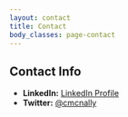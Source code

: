 ```yaml
---
layout: contact
title: Contact
body_classes: page-contact
---
```


## Contact Info

- **LinkedIn:** <a href="https://www.linkedin.com/in/catharinemcnally/">LinkedIn Profile</a>
- **Twitter:** <a href="https://www.twitter.com/cmcnally)">@cmcnally</a>

